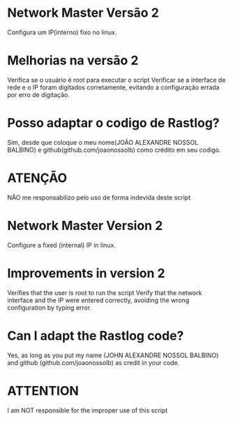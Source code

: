 # Network Master Versão 2
Configura um IP(interno) fixo no linux.

# Melhorias na versão 2
Verifica se o usuário é root para executar o script
Verificar se a interface de rede e o IP foram digitados corretamente, evitando a configuração errada por erro de digitação.

# Posso adaptar o codigo de Rastlog?
Sim, desde que coloque o meu nome(JOÃO ALEXANDRE NOSSOL BALBINO) e github(github.com/joaonossolb) como crédito em seu codigo.

# ATENÇÃO
NÃO me responsabilizo pelo uso de forma indevida deste script


# Network Master Version 2
Configure a fixed (internal) IP in linux.

# Improvements in version 2
Verifies that the user is root to run the script
Verify that the network interface and the IP were entered correctly, avoiding the wrong configuration by typing error.

# Can I adapt the Rastlog code?
Yes, as long as you put my name (JOHN ALEXANDRE NOSSOL BALBINO) and github (github.com/joaonossolb) as credit in your code.

# ATTENTION
I am NOT responsible for the improper use of this script
